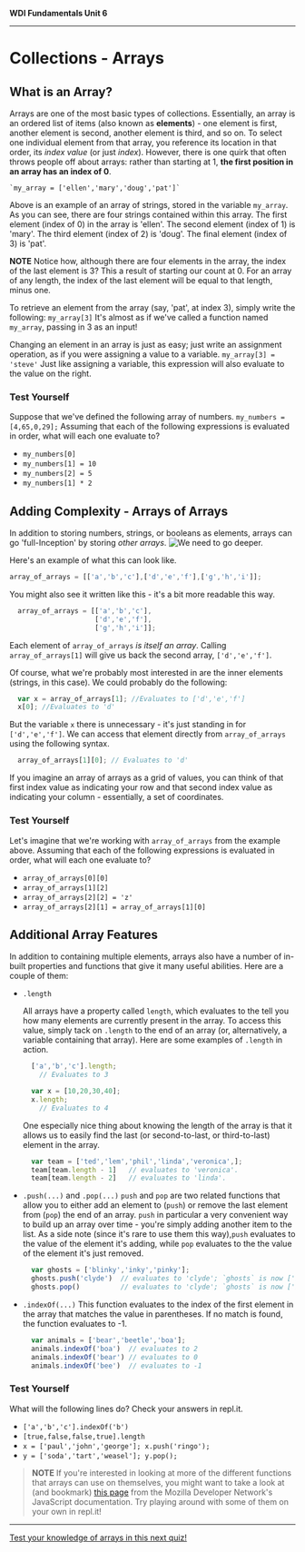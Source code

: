 **WDI Fundamentals Unit 6**

---

# Collections - Arrays
## What is an Array?
  Arrays are one of the most basic types of collections. Essentially, an array is an ordered list of items (also known as **elements**) - one element is first, another element is second, another element is third, and so on. To select one individual element from that array, you reference its location in that order, its *index value* (or just *index*). However, there is one quirk that often throws people off about arrays: rather than starting at 1, **the first position in an array has an index of 0**.

    `my_array = ['ellen','mary','doug','pat']`
  Above is an example of an array of strings, stored in the variable `my_array`. As you can see, there are four strings contained within this array.
  The first element (index of 0) in the array is 'ellen'.
  The second element (index of 1) is 'mary'.
  The third element (index of 2) is 'doug'.
  The final element (index of 3) is 'pat'.

**NOTE** Notice how, although there are four elements in the array, the index of the last element is 3? This a result of starting our count at 0. For an array of any length, the index of the last element will be equal to that length, minus one.

  To retrieve an element from the array (say, 'pat', at index 3), simply write the following:
    `my_array[3]`
  It's almost as if we've called a function named `my_array`, passing in 3 as an input!

  Changing an element in an array is just as easy; just write an assignment operation, as if you were assigning a value to a variable.
    `my_array[3] = 'steve'`
  Just like assigning a variable, this expression will also evaluate to the value on the right.

  ### Test Yourself
  Suppose that we've defined the following array of numbers.
    `my_numbers = [4,65,0,29];`
  Assuming that each of the following expressions is evaluated in order, what will each one evaluate to?
  * `my_numbers[0]`
  * `my_numbers[1] = 10`
  * `my_numbers[2] = 5`
  * `my_numbers[1] * 2`

## Adding Complexity - Arrays of Arrays
  In addition to storing numbers, strings, or booleans as elements, arrays can go 'full-Inception' by storing *other arrays*.
    ![We need to go deeper.](http://i1.kym-cdn.com/photos/images/newsfeed/000/531/557/a88.jpg)

  Here's an example of what this can look like.
  ```javascript
  array_of_arrays = [['a','b','c'],['d','e','f'],['g','h','i']];
  ```
  You might also see it written like this - it's a bit more readable this way.
  ```javascript
    array_of_arrays = [['a','b','c'],
                       ['d','e','f'],
                       ['g','h','i']];
  ```
  Each element of `array_of_arrays` *is itself an array*. Calling `array_of_arrays[1]` will give us back the second array, `['d','e','f']`.

  Of course, what we're probably most interested in are the inner elements (strings, in this case). We could probably do the following:
  ```javascript
    var x = array_of_arrays[1]; //Evaluates to ['d','e','f']
    x[0]; //Evaluates to 'd'
  ```
  But the variable `x` there is unnecessary - it's just standing in for `['d','e','f']`. We can access that element directly from `array_of_arrays` using the following syntax.
  ```javascript
    array_of_arrays[1][0]; // Evaluates to 'd'
  ```
  If you imagine an array of arrays as a grid of values, you can think of that first index value as indicating your row and that second index value as indicating your column - essentially, a set of coordinates.

 ### Test Yourself
 Let's imagine that we're working with `array_of_arrays` from the example above. Assuming that each of the following expressions is evaluated in order, what will each one evaluate to?
 * `array_of_arrays[0][0]`
 * `array_of_arrays[1][2]`
 * `array_of_arrays[2][2] = 'z'`
 * `array_of_arrays[2][1] = array_of_arrays[1][0]`

## Additional Array Features

In addition to containing multiple elements, arrays also have a number of in-built properties and functions that give it many useful abilities. Here are a couple of them:

* `.length`

  All arrays have a property called `length`, which evaluates to the tell you how many elements are currently present in the array. To access this value, simply tack on `.length` to the end of an array (or, alternatively, a variable containing that array). Here are some examples of `.length` in action.

    ```javascript
      ['a','b','c'].length;
        // Evaluates to 3

      var x = [10,20,30,40];
      x.length;
        // Evaluates to 4
    ```

  One especially nice thing about knowing the length of the array is that it allows us to easily find the last (or second-to-last, or third-to-last) element in the array.
    ```javascript
      var team = ['ted','lem','phil','linda','veronica',];
      team[team.length - 1]   // evaluates to 'veronica'.
      team[team.length - 2]   // evaluates to 'linda'.
    ```

* `.push(...)` and `.pop(...)`
  `push` and `pop` are two related functions that allow you to either add an element to (`push`) or remove the last element from (`pop`) the end of an array. `push` in particular a very convenient way to build up an array over time - you're simply adding another item to the list. As a side note (since it's rare to use them this way),`push` evaluates to the value of the element it's adding, while `pop` evaluates to the the value of the element it's just removed.
    ```javascript
      var ghosts = ['blinky','inky','pinky'];
      ghosts.push('clyde')  // evaluates to 'clyde'; `ghosts` is now ['blinky','inky','pinky','clyde'].
      ghosts.pop()          // evaluates to 'clyde'; `ghosts` is now ['blinky','inky','pinky'] again.
    ```

* `.indexOf(...)`
  This function evaluates to the index of the first element in the array that matches the value in parentheses. If no match is found, the function evaluates to -1.
    ```javascript
      var animals = ['bear','beetle','boa'];
      animals.indexOf('boa')  // evaluates to 2
      animals.indexOf('bear') // evaluates to 0
      animals.indexOf('bee')  // evaluates to -1
    ```

### Test Yourself
What will the following lines do? Check your answers in repl.it.
* `['a','b','c'].indexOf('b')`
* `[true,false,false,true].length`
* `x = ['paul','john','george']; x.push('ringo');`
* `y = ['soda','tart','weasel']; y.pop();`

> **NOTE** If you're interested in looking at more of the different functions that arrays can use on themselves, you might want to take a look at (and bookmark) [this page](https://developer.mozilla.org/en-US/docs/Web/JavaScript/Reference/Global_Objects/Array) from the Mozilla Developer Network's JavaScript documentation. Try playing around with some of them on your own in repl.it!

---
[Test your knowledge of arrays in this next quiz!](03_quiz.md)
